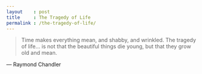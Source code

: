 ```yaml
---
layout    : post
title     : The Tragedy of Life
permalink : /the-tragedy-of-life/
---
```



> Time makes everything mean, and shabby, and wrinkled. The tragedy of life... is not that
> the beautiful things die young, but that they grow old and mean.

&mdash; Raymond Chandler
